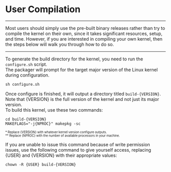 # User Compilation

---

Most users should simply use the pre-built binary releases rather than try to compile
the kernel on their own, since it takes significant resources, setup, and time. However,
if you are interested in compiling your own kernel, then the steps below will walk you
through how to do so.

---

To generate the build directory for the kernel, you need to run the `configure.sh` script.<br>
The packager will prompt for the target major version of the Linux kernel during configuration.

```
sh configure.sh 
```

Once configure is finished, it will output a directory titled `build-{VERSION}`.<br>
Note that {VERSION} is the full version of the kernel and not just its major version.<br>
To build this kernel, use these two commands: 

```
cd build-{VERSION}
MAKEFLAGS="-j{NPROC}" makepkg -sc
```

<sup><sub>\* Replace {VERSION} with whatever kernel version configure outputs.<br></sub></sup>
<sup><sub>\*\* Replace {NPROC} with the number of available processors in your machine.</sub></sup>

If you are unable to issue this command because of write permission issues, use the following
command to give yourself access, replacing {USER} and {VERSION} with their appropriate values:

```
chown -R {USER} build-{VERSION}
```
